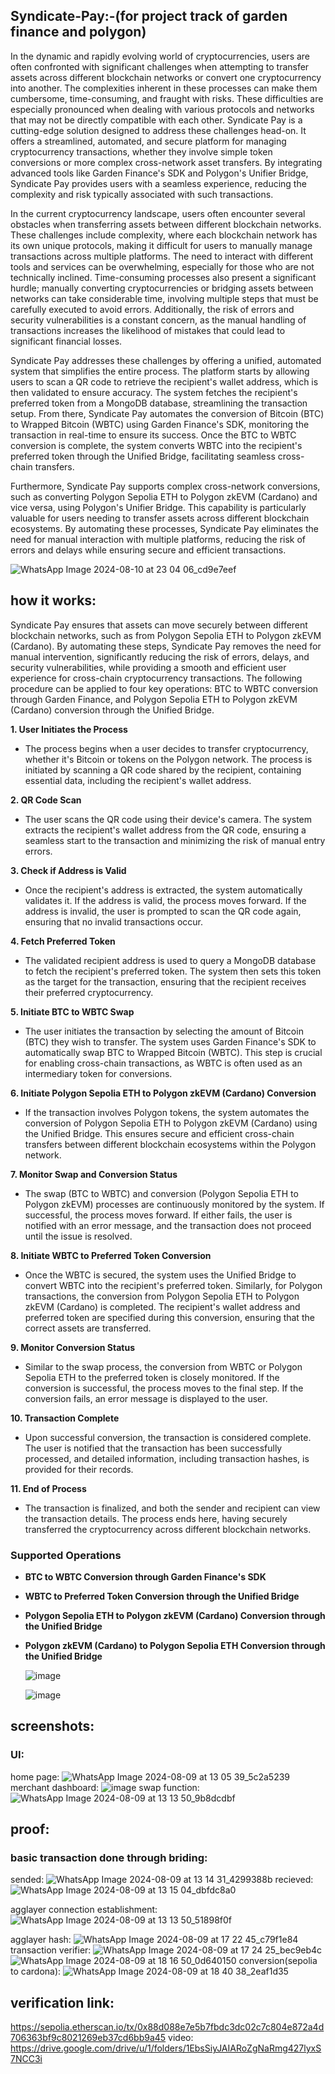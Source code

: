 ## Syndicate-Pay:-(for project track of garden finance and polygon)
  In the dynamic and rapidly evolving world of cryptocurrencies, users are often confronted with significant challenges when attempting to transfer assets across different blockchain networks or convert one cryptocurrency into another. The complexities inherent in these processes can make them cumbersome, time-consuming, and fraught with risks. These difficulties are especially pronounced when dealing with various protocols and networks that may not be directly compatible with each other. Syndicate Pay is a cutting-edge solution designed to address these challenges head-on. It offers a streamlined, automated, and secure platform for managing cryptocurrency transactions, whether they involve simple token conversions or more complex cross-network asset transfers. By integrating advanced tools like Garden Finance's SDK and Polygon's Unifier Bridge, Syndicate Pay provides users with a seamless experience, reducing the complexity and risk typically associated with such transactions.

In the current cryptocurrency landscape, users often encounter several obstacles when transferring assets between different blockchain networks. These challenges include complexity, where each blockchain network has its own unique protocols, making it difficult for users to manually manage transactions across multiple platforms. The need to interact with different tools and services can be overwhelming, especially for those who are not technically inclined. Time-consuming processes also present a significant hurdle; manually converting cryptocurrencies or bridging assets between networks can take considerable time, involving multiple steps that must be carefully executed to avoid errors. Additionally, the risk of errors and security vulnerabilities is a constant concern, as the manual handling of transactions increases the likelihood of mistakes that could lead to significant financial losses.

Syndicate Pay addresses these challenges by offering a unified, automated system that simplifies the entire process. The platform starts by allowing users to scan a QR code to retrieve the recipient's wallet address, which is then validated to ensure accuracy. The system fetches the recipient's preferred token from a MongoDB database, streamlining the transaction setup. From there, Syndicate Pay automates the conversion of Bitcoin (BTC) to Wrapped Bitcoin (WBTC) using Garden Finance's SDK, monitoring the transaction in real-time to ensure its success. Once the BTC to WBTC conversion is complete, the system converts WBTC into the recipient's preferred token through the Unified Bridge, facilitating seamless cross-chain transfers.

Furthermore, Syndicate Pay supports complex cross-network conversions, such as converting Polygon Sepolia ETH to Polygon zkEVM (Cardano) and vice versa, using Polygon's Unifier Bridge. This capability is particularly valuable for users needing to transfer assets across different blockchain ecosystems. By automating these processes, Syndicate Pay eliminates the need for manual interaction with multiple platforms, reducing the risk of errors and delays while ensuring secure and efficient transactions.

![WhatsApp Image 2024-08-10 at 23 04 06_cd9e7eef](https://github.com/user-attachments/assets/31798c14-1cb5-40ed-8b13-e395e07ac54e)

## how it works:
Syndicate Pay ensures that assets can move securely between different blockchain networks, such as from Polygon Sepolia ETH to Polygon zkEVM (Cardano). By automating these steps, Syndicate Pay removes the need for manual intervention, significantly reducing the risk of errors, delays, and security vulnerabilities, while providing a smooth and efficient user experience for cross-chain cryptocurrency transactions. The following procedure can be applied to four key operations: BTC to WBTC conversion through Garden Finance, and Polygon Sepolia ETH to Polygon zkEVM (Cardano) conversion through the Unified Bridge.

**1. User Initiates the Process**
- The process begins when a user decides to transfer cryptocurrency, whether it's Bitcoin or tokens on the Polygon network. The process is initiated by scanning a QR code shared by the recipient, containing essential data, including the recipient's wallet address.

**2. QR Code Scan**
- The user scans the QR code using their device's camera. The system extracts the recipient's wallet address from the QR code, ensuring a seamless start to the transaction and minimizing the risk of manual entry errors.

**3. Check if Address is Valid**
- Once the recipient's address is extracted, the system automatically validates it. If the address is valid, the process moves forward. If the address is invalid, the user is prompted to scan the QR code again, ensuring that no invalid transactions occur.

**4. Fetch Preferred Token**
- The validated recipient address is used to query a MongoDB database to fetch the recipient's preferred token. The system then sets this token as the target for the transaction, ensuring that the recipient receives their preferred cryptocurrency.

**5. Initiate BTC to WBTC Swap**
- The user initiates the transaction by selecting the amount of Bitcoin (BTC) they wish to transfer. The system uses Garden Finance's SDK to automatically swap BTC to Wrapped Bitcoin (WBTC). This step is crucial for enabling cross-chain transactions, as WBTC is often used as an intermediary token for conversions.

**6. Initiate Polygon Sepolia ETH to Polygon zkEVM (Cardano) Conversion**
- If the transaction involves Polygon tokens, the system automates the conversion of Polygon Sepolia ETH to Polygon zkEVM (Cardano) using the Unified Bridge. This ensures secure and efficient cross-chain transfers between different blockchain ecosystems within the Polygon network.

**7. Monitor Swap and Conversion Status**
- The swap (BTC to WBTC) and conversion (Polygon Sepolia ETH to Polygon zkEVM) processes are continuously monitored by the system. If successful, the process moves forward. If either fails, the user is notified with an error message, and the transaction does not proceed until the issue is resolved.

**8. Initiate WBTC to Preferred Token Conversion**
- Once the WBTC is secured, the system uses the Unified Bridge to convert WBTC into the recipient's preferred token. Similarly, for Polygon transactions, the conversion from Polygon Sepolia ETH to Polygon zkEVM (Cardano) is completed. The recipient's wallet address and preferred token are specified during this conversion, ensuring that the correct assets are transferred.

**9. Monitor Conversion Status**
- Similar to the swap process, the conversion from WBTC or Polygon Sepolia ETH to the preferred token is closely monitored. If the conversion is successful, the process moves to the final step. If the conversion fails, an error message is displayed to the user.

**10. Transaction Complete**
- Upon successful conversion, the transaction is considered complete. The user is notified that the transaction has been successfully processed, and detailed information, including transaction hashes, is provided for their records.

**11. End of Process**
- The transaction is finalized, and both the sender and recipient can view the transaction details. The process ends here, having securely transferred the cryptocurrency across different blockchain networks.

### **Supported Operations**
- **BTC to WBTC Conversion through Garden Finance's SDK**
- **WBTC to Preferred Token Conversion through the Unified Bridge**
- **Polygon Sepolia ETH to Polygon zkEVM (Cardano) Conversion through the Unified Bridge**
- **Polygon zkEVM (Cardano) to Polygon Sepolia ETH Conversion through the Unified Bridge**

    

   ![image](https://github.com/user-attachments/assets/de7a5bfe-2f92-492e-a581-b4ab3887e82a)

  ![image](https://github.com/user-attachments/assets/c4bd267b-e4d5-47bb-bb05-6312905167c0)

## screenshots:
   ### UI:
  home page:
       ![WhatsApp Image 2024-08-09 at 13 05 39_5c2a5239](https://github.com/user-attachments/assets/e7ab6584-9e80-45e8-b596-d5651bcd5fa1)
 merchant dashboard:
        ![image](https://github.com/user-attachments/assets/d2aeaec7-9d8e-461a-8466-d79eab0ab43c)
swap function:
        ![WhatsApp Image 2024-08-09 at 13 13 50_9b8dcdbf](https://github.com/user-attachments/assets/05e53c97-46e5-4c3a-bd8d-0620839a0505)
  ## proof:
  ### basic transaction done through briding:
  sended:
       ![WhatsApp Image 2024-08-09 at 13 14 31_4299388b](https://github.com/user-attachments/assets/1743afea-7cd5-4a51-8541-4ed259c844ef)
  recieved:
        ![WhatsApp Image 2024-08-09 at 13 15 04_dbfdc8a0](https://github.com/user-attachments/assets/ecba0657-5180-417d-b9ba-f45a71626cab)
  
  agglayer connection establishment:     
  ![WhatsApp Image 2024-08-09 at 13 13 50_51898f0f](https://github.com/user-attachments/assets/bf794976-1721-4c9c-bec6-e26843facb94)
  
  agglayer hash:
  ![WhatsApp Image 2024-08-09 at 17 22 45_c79f1e84](https://github.com/user-attachments/assets/a6f75019-100b-4235-81e6-7c7b5c9e7efa)
  transaction verifier: 
        ![WhatsApp Image 2024-08-09 at 17 24 25_bec9eb4c](https://github.com/user-attachments/assets/65c6d1b4-60e6-48de-a4ec-387e79b1bab4)
        ![WhatsApp Image 2024-08-09 at 18 16 50_0d640150](https://github.com/user-attachments/assets/264d6331-b7af-41e2-ad43-2aa1fc266b2c)
  conversion(sepolia to cardona):
        ![WhatsApp Image 2024-08-09 at 18 40 38_2eaf1d35](https://github.com/user-attachments/assets/97ac2b65-0e6e-451a-bbe6-e042cbd486b7)
## verification link:
  https://sepolia.etherscan.io/tx/0x88d088e7e5b7fbdc3dc02c7c804e872a4d706363bf9c8021269eb37cd6bb9a45
  video: https://drive.google.com/drive/u/1/folders/1EbsSiyJAIARoZgNaRmg427lyxS7NCC3i
    

 
